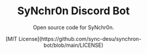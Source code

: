 <h1 align="center">SyNchr0n Discord Bot</h1>
<p align="center">Open source code for SyNchr0n.</p>
<p align="center">[MIT License](https://github.com/sync-desu/synchron-bot/blob/main/LICENSE)<p>
